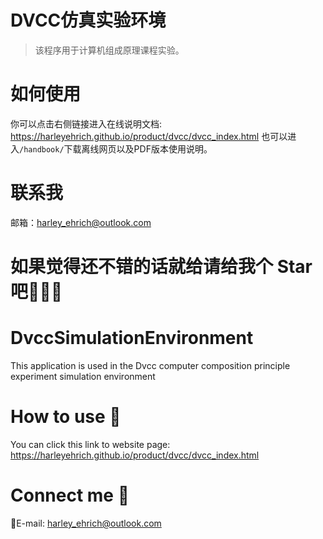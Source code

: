 # DVCC仿真实验环境
> 该程序用于计算机组成原理课程实验。

# 如何使用
你可以点击右侧链接进入在线说明文档: https://harleyehrich.github.io/product/dvcc/dvcc_index.html
也可以进入`/handbook/`下载离线网页以及PDF版本使用说明。

# 联系我
邮箱：harley_ehrich@outlook.com

# 如果觉得还不错的话就给请给我个 **Star** 吧💙💙💙

# DvccSimulationEnvironment
This application is used in the Dvcc computer composition principle experiment simulation environment

# How to use 👀
You can click this link to website page: https://harleyehrich.github.io/product/dvcc/dvcc_index.html

# Connect me 🧐
📧E-mail: harley_ehrich@outlook.com
